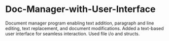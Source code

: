 # Doc-Manager-with-User-Interface
Document manager program enabling text addition, paragraph and line editing, text replacement, and document modifications. Added a text-based user interface for seamless interaction. Used file i/o and structs.
